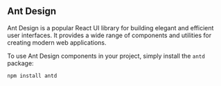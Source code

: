 
## Ant Design

Ant Design is a popular React UI library for building elegant and efficient user interfaces. It provides a wide range of components and utilities for creating modern web applications.

To use Ant Design components in your project, simply install the `antd` package:

```bash
npm install antd

